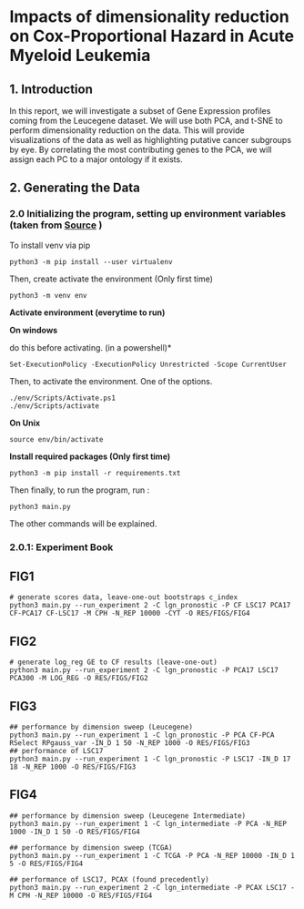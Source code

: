 # Impacts of dimensionality reduction on Cox-Proportional Hazard in Acute Myeloid Leukemia  

## 1. Introduction
In this report, we will investigate a subset of Gene Expression profiles coming from the Leucegene dataset. We will use both PCA, and t-SNE to perform dimensionality reduction on the data. This will provide visualizations of the data as well as highlighting putative cancer subgroups by eye. By correlating the most contributing genes to the PCA, we will assign each PC to a major ontology if it exists. 

## 2. Generating the Data

### 2.0 Initializing the program, setting up environment variables (taken from [Source](https://packaging.python.org/guides/installing-using-pip-and-virtual-environments/) )

To install venv via pip
```{bash}
python3 -m pip install --user virtualenv
```

Then, create  activate the environment (Only first time)
```
python3 -m venv env
```

**Activate environment (everytime to run)**

**On windows**

do this before activating. (in a powershell)*
```
Set-ExecutionPolicy -ExecutionPolicy Unrestricted -Scope CurrentUser
```
Then, to activate the environment. One of the options.
```
./env/Scripts/Activate.ps1
./env/Scripts/activate
```

**On Unix**
```
source env/bin/activate
```

**Install required packages (Only first time)**
```
python3 -m pip install -r requirements.txt
```

Then finally, to run the program, run :
```{python3}
python3 main.py 
```
The other commands will be explained.

### 2.0.1: Experiment Book
## FIG1
```
# generate scores data, leave-one-out bootstraps c_index
python3 main.py --run_experiment 2 -C lgn_pronostic -P CF LSC17 PCA17 CF-PCA17 CF-LSC17 -M CPH -N_REP 10000 -CYT -O RES/FIGS/FIG4
```

## FIG2 
```
# generate log_reg GE to CF results (leave-one-out)
python3 main.py --run_experiment 2 -C lgn_pronostic -P PCA17 LSC17 PCA300 -M LOG_REG -O RES/FIGS/FIG2
```

## FIG3
```
## performance by dimension sweep (Leucegene)
python3 main.py --run_experiment 1 -C lgn_pronostic -P PCA CF-PCA RSelect RPgauss_var -IN_D 1 50 -N_REP 1000 -O RES/FIGS/FIG3 
## performance of LSC17
python3 main.py --run_experiment 1 -C lgn_pronostic -P LSC17 -IN_D 17 18 -N_REP 1000 -O RES/FIGS/FIG3
```

## FIG4
```
## performance by dimension sweep (Leucegene Intermediate)
python3 main.py --run_experiment 1 -C lgn_intermediate -P PCA -N_REP 1000 -IN_D 1 50 -O RES/FIGS/FIG4

## performance by dimension sweep (TCGA)
python3 main.py --run_experiment 1 -C TCGA -P PCA -N_REP 10000 -IN_D 1 5 -O RES/FIGS/FIG4

## performance of LSC17, PCAX (found precedently)
python3 main.py --run_experiment 2 -C lgn_intermediate -P PCAX LSC17 -M CPH -N_REP 10000 -O RES/FIGS/FIG4

```